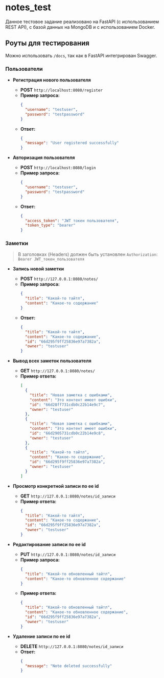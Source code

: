 # notes_test

Данное тестовое задание реализовано на FastAPI (с использованием REST API), с базой данных на MongoDB и с использованием Docker.

## Роуты для тестирования

Можно использовать `/docs`, так как в FastAPI интегрирован Swagger.

### Пользователи

- **Регистрация нового пользователя**
  - **POST** `http://localhost:8080/register`
  - **Пример запроса:**
    ```json
    {
      "username": "testuser",
      "password": "testpassword"
    }
    ```
  - **Ответ:**
    ```json
    {
      "message": "User registered successfully"
    }
    ```

- **Авторизация пользователя**
  - **POST** `http://localhost:8080/login`
  - **Пример запроса:**
    ```json
    {
      "username": "testuser",
      "password": "testpassword"
    }
    ```
  - **Ответ:**
    ```json
    {
      "access_token": "JWT токен пользователя",
      "token_type": "bearer"
    }
    ```

### Заметки

> В заголовках (Headers) должен быть установлен `Authorization`: `Bearer JWT_токен_пользователя`

- **Запись новой заметки**
  - **POST** `http://127.0.0.1:8080/notes/`
  - **Пример запроса:**
    ```json
    {
      "title": "Какой-то тайтл",
      "content": "Какое-то содержание"
    }
    ```
  - **Ответ:**
    ```json
    {
      "title": "Какой-то тайтл",
      "content": "Какое-то содержание",
      "id": "66d295f9ff25836e97a7382a",
      "owner": "testuser"
    }
    ```

- **Вывод всех заметок пользователя**
  - **GET** `http://127.0.0.1:8080/notes/`
  - **Пример ответа:**
    ```json
    [
      {
        "title": "Новая заметка с ошибками",
        "content": "Это контент имеет ошибки",
        "id": "66d28ff731cdb0c22b14e9c7",
        "owner": "testuser"
      },
      {
        "title": "Новая заметка с ошибками",
        "content": "Это контент имеет ошибки",
        "id": "66d2905731cdb0c22b14e9c8",
        "owner": "testuser"
      },
      {
        "title": "Какой-то тайтл",
        "content": "Какое-то содержание",
        "id": "66d295f9ff25836e97a7382a",
        "owner": "testuser"
      }
    ]
    ```

- **Просмотр конкретной записи по ее id**
  - **GET** `http://127.0.0.1:8080/notes/id_записи`
  - **Пример ответа:**
    ```json
    {
      "title": "Какой-то тайтл",
      "content": "Какое-то содержание",
      "id": "66d295f9ff25836e97a7382a",
      "owner": "testuser"
    }
    ```

- **Редактирование записи по ее id**
  - **PUT** `http://127.0.0.1:8080/notes/id_записи`
  - **Пример запроса:**
    ```json
    {
      "title": "Какой-то обновленный тайтл",
      "content": "Какое-то обновленное содержание"
    }
    ```
  - **Пример ответа:**
    ```json
    {
      "title": "Какой-то обновленный тайтл",
      "content": "Какое-то обновленное содержание",
      "id": "66d295f9ff25836e97a7382a",
      "owner": "testuser"
    }
    ```

- **Удаление записи по ее id**
  - **DELETE** `http://127.0.0.1:8080/notes/id_записи`
  - **Ответ:**
    ```json
    {
      "message": "Note deleted successfully"
    }
    ```
